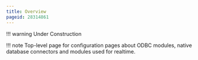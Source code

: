```yaml
---
title: Overview
pageid: 28314861
---
```





!!! warning 
    Under Construction

      
[//]: # (end-warning)





!!! note 
    Top-level page for configuration pages about ODBC modules, native database connectors and modules used for realtime.

      
[//]: # (end-note)



